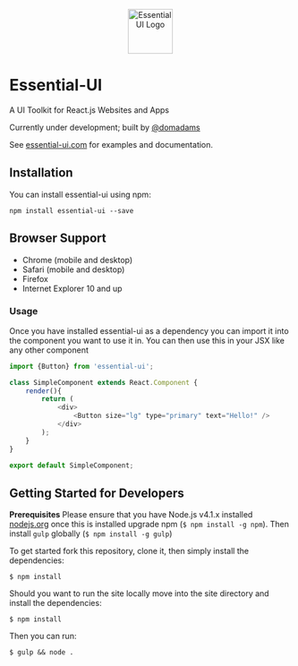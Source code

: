 <p align="center">
	<img src="http://www.essential-ui.com/images/logo/essential-ui-logo.png" width="80" height="80" alt="Essential UI Logo" />
</p>

# Essential-UI
A UI Toolkit for React.js Websites and Apps

Currently under development; built by [@domadams](http://dominic-adams.com/)

See [essential-ui.com](http://essential-ui.com) for examples and documentation.

## Installation

You can install essential-ui using npm:

    npm install essential-ui --save

## Browser Support

- Chrome (mobile and desktop)
- Safari (mobile and desktop)
- Firefox
- Internet Explorer 10 and up

### Usage
Once you have installed essential-ui as a dependency you can import it into the component you want to use it in. You can then use this in your JSX like any other component

``` js
import {Button} from 'essential-ui';

class SimpleComponent extends React.Component {
    render(){
        return (
            <div>
                <Button size="lg" type="primary" text="Hello!" />
            </div>
        );
    }
}

export default SimpleComponent;
```

## Getting Started for Developers

**Prerequisites** Please ensure that you have Node.js v4.1.x installed [nodejs.org](http://nodejs.org/dist/v4.1.2/) once this is installed upgrade npm (`$ npm install -g npm`).
Then install `gulp` globally (`$ npm install -g gulp`)


To get started fork this repository, clone it, then simply install the dependencies:
```
$ npm install
```

Should you want to run the site locally move into the site directory and install the dependencies:
```
$ npm install
```

Then you can run:
```
$ gulp && node .
```


